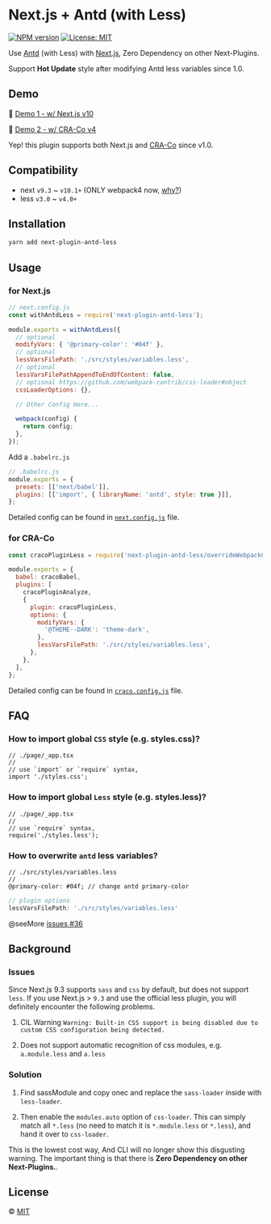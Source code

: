 # Next.js + Antd (with Less)

<!--
[![Build Status][build-img]][build-url]
-->
[![NPM version][npm-img]][npm-url]
[![License: MIT][mit-img]][mit-url]

Use [Antd] (with Less) with [Next.js], Zero Dependency on other Next-Plugins.

Support **Hot Update** style after modifying Antd less variables since 1.0.


## Demo

📌 [Demo 1 - w/ Next.js v10](https://mkn.vercel.app/)

📌 [Demo 2 - w/ CRA-Co v4](https://mkr.vercel.app/)

Yep! this plugin supports both Next.js and [CRA-Co] since v1.0.


## Compatibility

- next `v9.3` ~ `v10.1+` (ONLY webpack4 now, [why?](https://github.com/SolidZORO/next-plugin-antd-less/issues/36))
- less `v3.0` ~ `v4.0+`


## Installation

```sh
yarn add next-plugin-antd-less
```


## Usage

### for Next.js

```js
// next.config.js
const withAntdLess = require('next-plugin-antd-less');

module.exports = withAntdLess({
  // optional
  modifyVars: { '@primary-color': '#04f' },
  // optional
  lessVarsFilePath: './src/styles/variables.less',
  // optional
  lessVarsFilePathAppendToEndOfContent: false,
  // optional https://github.com/webpack-contrib/css-loader#object
  cssLoaderOptions: {},

  // Other Config Here...

  webpack(config) {
    return config;
  },
});
```

Add a `.babelrc.js`

```js
// .babelrc.js
module.exports = {
  presets: [['next/babel']],
  plugins: [['import', { libraryName: 'antd', style: true }]],
};
```

Detailed config can be found in [`next.config.js`](https://github.com/SolidZORO/mkn/blob/master/next.config.js)
file.

### for CRA-Co

```js
const cracoPluginLess = require('next-plugin-antd-less/overrideWebpackConfig');

module.exports = {
  babel: cracoBabel,
  plugins: [
    cracoPluginAnalyze,
    {
      plugin: cracoPluginLess,
      options: {
        modifyVars: {
          '@THEME--DARK': 'theme-dark',
        },
        lessVarsFilePath: './src/styles/variables.less',
      },
    },
  ],
};
```

Detailed config can be found
in [`craco.config.js`](https://github.com/SolidZORO/mkr/blob/master/scripts/craco/craco-plugin--less.js)
file.


## FAQ

### How to import global `CSS` style (e.g. styles.css)?

```tsx
// ./page/_app.tsx
//
// use `import` or `require` syntax,
import './styles.css';
```

### How to import global `Less` style (e.g. styles.less)?

```tsx
// ./page/_app.tsx
//
// use `require` syntax,
require('./styles.less');
```

### How to overwrite `antd` less variables?

```less
// ./src/styles/variables.less
//
@primary-color: #04f; // change antd primary-color
```

```js
// plugin options
lessVarsFilePath: './src/styles/variables.less'
```

@seeMore [issues #36](https://github.com/SolidZORO/next-plugin-antd-less/issues/36)


## Background

### Issues

Since Next.js 9.3 supports `sass` and `css` by default, but does not support `less`. If you use Next.js > `9.3` and use
the official less plugin, you will definitely encounter the following problems.

1. CIL Warning `Warning: Built-in CSS support is being disabled due to custom CSS configuration being detected.`

2. Does not support automatic recognition of css modules, e.g. `a.module.less`
   and `a.less`

### Solution

1. Find sassModule and copy onec and replace the `sass-loader` inside with `less-loader`.

2. Then enable the `modules.auto` option of `css-loader`. This can simply match all `*.less` (no need to match it
   is `*.module.less` or `*.less`), and hand it over to `css-loader`.

This is the lowest cost way, And CLI will no longer show this disgusting warning. The important thing is that there
is **Zero Dependency on other Next-Plugins.**.


## License

© [MIT][mit-url]

<!-- links -->

[Next.js]: https://nextjs.org/

[Antd]: https://github.com/ant-design/ant-design/

[CRA-Co]: https://github.com/gsoft-inc/craco

<!-- badges -->

[mit-img]: https://img.shields.io/badge/License-MIT-blue.svg

[mit-url]: ./LICENSE

[npm-img]: https://img.shields.io/npm/v/next-plugin-antd-less.svg

[npm-url]: https://www.npmjs.com/package/next-plugin-antd-less

[build-img]: https://github.com/SolidZORO/next-plugin-antd-less/workflows/badge.svg

[build-url]: https://github.com/SolidZORO/next-plugin-antd-less/actions
